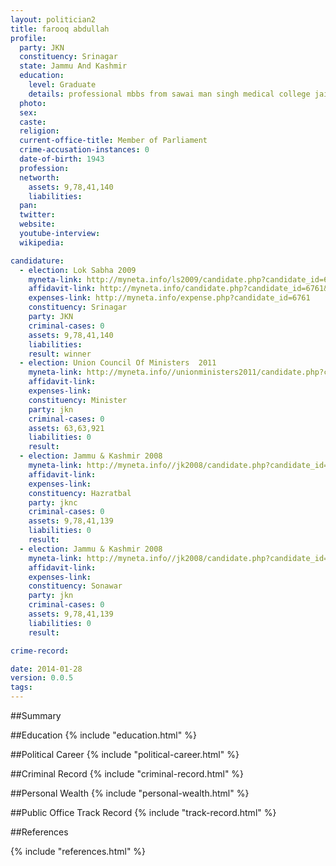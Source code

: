 ```yaml
---
layout: politician2
title: farooq abdullah
profile: 
  party: JKN
  constituency: Srinagar
  state: Jammu And Kashmir
  education: 
    level: Graduate
    details: professional mbbs from sawai man singh medical college jaipur (rajasthan)
  photo: 
  sex: 
  caste: 
  religion: 
  current-office-title: Member of Parliament
  crime-accusation-instances: 0
  date-of-birth: 1943
  profession: 
  networth: 
    assets: 9,78,41,140
    liabilities: 
  pan: 
  twitter: 
  website: 
  youtube-interview: 
  wikipedia: 

candidature: 
  - election: Lok Sabha 2009
    myneta-link: http://myneta.info/ls2009/candidate.php?candidate_id=6761
    affidavit-link: http://myneta.info/candidate.php?candidate_id=6761&scan=original
    expenses-link: http://myneta.info/expense.php?candidate_id=6761
    constituency: Srinagar 
    party: JKN
    criminal-cases: 0
    assets: 9,78,41,140
    liabilities: 
    result: winner 
  - election: Union Council Of Ministers  2011
    myneta-link: http://myneta.info//unionministers2011/candidate.php?candidate_id=12
    affidavit-link: 
    expenses-link: 
    constituency: Minister 
    party: jkn
    criminal-cases: 0
    assets: 63,63,921
    liabilities: 0
    result:  
  - election: Jammu & Kashmir 2008
    myneta-link: http://myneta.info//jk2008/candidate.php?candidate_id=256
    affidavit-link: 
    expenses-link: 
    constituency: Hazratbal 
    party: jknc
    criminal-cases: 0
    assets: 9,78,41,139
    liabilities: 0
    result:  
  - election: Jammu & Kashmir 2008
    myneta-link: http://myneta.info//jk2008/candidate.php?candidate_id=370
    affidavit-link: 
    expenses-link: 
    constituency: Sonawar 
    party: jkn
    criminal-cases: 0
    assets: 9,78,41,139
    liabilities: 0
    result:  

crime-record: 

date: 2014-01-28
version: 0.0.5
tags: 
---
```

##Summary


##Education
{% include "education.html" %}


##Political Career
{% include "political-career.html" %}


##Criminal Record
{% include "criminal-record.html" %}


##Personal Wealth
{% include "personal-wealth.html" %}


##Public Office Track Record
{% include "track-record.html" %}


##References


{% include "references.html" %}